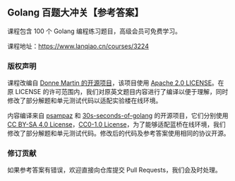 ## Golang 百题大冲关【参考答案】

课程包含 100 个 Golang 编程练习题目，高级会员可免费学习。

课程地址：https://www.lanqiao.cn/courses/3224

### 版权声明

课程改编自 [Donne Martin 的开源项目](https://github.com/donnemartin/interactive-coding-challenges)，该项目使用 [Apache 2.0 LICENSE](https://github.com/donnemartin/interactive-coding-challenges/blob/master/LICENSE)。在原 LICENSE 的许可范围内，我们对原英文题目内容进行了编译以便于理解，同时修改了部分解题和单元测试代码以适配实验楼在线环境。

内容编译来自 [psampaz](https://github.com/psampaz/gophersnippets) 和 [30s-seconds-of-golang](https://github.com/30-seconds/30-seconds-of-golang) 的开源项目，它们分别使用 [CC BY-SA 4.0 License](http://creativecommons.org/licenses/by-sa/4.0/)，[CC0-1.0 License](https://github.com/30-seconds/30-seconds-of-golang/blob/master/LICENSE)，为了能够适配蓝桥在线环境，我们修改了部分解题和单元测试代码。修改后的代码及参考答案使用相同的协议开源。

### 修订贡献

如果参考答案有错误，欢迎直接向仓库提交 Pull Requests，我们会及时处理。
